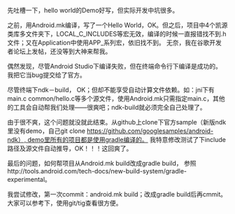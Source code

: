 先吐槽一下，hello world的Demo好写，但实际开发中坑很多。

之前，用Android.mk编译，写了一个Hello World，OK。但之后，项目中4个凯源类库多文件夹下，LOCAL_C_INCLUDES等宏无效，编译的时候一直报错找不到.h文件；又在Application中使用APP_系列宏，依旧找不到。
无奈，我在谷歌开发者论坛上发帖，还没等到大神来帮我。

偶然发现，尽管Android Studio下编译失败，但在终端命令行下编译是成功的。我把它当bug提交给了官方。

尽管终端下ndk－build， OK；但却不能享受自动计算文件依赖。如：jni下有main.c common/hello.c等多个源文件，使用Android.mk只需指定main.c，其他的工具会自动帮我们处理——很爽吧；ndk-build就必须完全自己处理了。


由于很不爽，这个问题就没就此结束。从github上clone下官方sample（新版ndk里没有demo，自己git clone https://github.com/googlesamples/android-ndk）, demo里所有的项目都是使用gradle编译的。
我特意修改测试了下include路径及源文件自动推导，OK！！！这回爽了。


最后的问题，如何帮项目从Android.mk build改成gradle build， 参照http://tools.android.com/tech-docs/new-build-system/gradle-experimental。

我尝试修改，第一次commit：android.mk build；改成gradle build后再cmmit。大家可以参考下，使用git/tig查看很方便。
